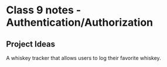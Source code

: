 # Class 9 notes - Authentication/Authorization

## Project Ideas

A whiskey tracker that allows users to log their favorite whiskey.